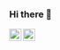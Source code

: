 ### Hi there 👋

<a href="https://twitter.com/adelizer0">
  <img align="left" alt="Mohamed Abdelhady | Twitter" width="22px" src="https://raw.githubusercontent.com/peterthehan/peterthehan/master/assets/twitter.svg" />
</a>
<a href="https://www.linkedin.com/in/maabdelhady/">
  <img align="left" alt="Mohamed Abdelhady LinkedIN" width="22px" src="https://raw.githubusercontent.com/peterthehan/peterthehan/master/assets/linkedin.svg" />
</a>


<!--
**adelizer/adelizer** is a ✨ _special_ ✨ repository because its `README.md` (this file) appears on your GitHub profile.

Here are some ideas to get you started:

- 🔭 I’m currently working on ...
- 🌱 I’m currently learning ...
- 👯 I’m looking to collaborate on ...
- 🤔 I’m looking for help with ...
- 💬 Ask me about ...
- 📫 How to reach me: ...
- 😄 Pronouns: ...
- ⚡ Fun fact: ...
-->

